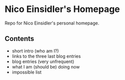 # Nico Einsidler's Homepage

Repo for Nico Einsidler's personal homepage.

## Contents

- short intro (who am I?)
- links to the three last blog entries
- blog entries (very unfrequent)
- what I am (should be) doing now
- impossible list
